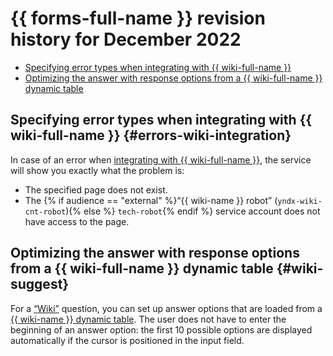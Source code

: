 # {{ forms-full-name }} revision history for December 2022

* [Specifying error types when integrating with {{ wiki-full-name }}](#errors-wiki-integration)
* [Optimizing the answer with response options from a {{ wiki-full-name }} dynamic table](#wiki-suggest)

## Specifying error types when integrating with {{ wiki-full-name }} {#errors-wiki-integration}

In case of an error when [integrating with {{ wiki-full-name }}](../send-wiki.md), the service will show you exactly what the problem is:
* The specified page does not exist.
* The {% if audience == "external" %}<q>{{ wiki-name }} robot</q> (`yndx-wiki-cnt-robot`){% else %} `tech-robot`{% endif %} service account does not have access to the page.

## Optimizing the answer with response options from a {{ wiki-full-name }} dynamic table {#wiki-suggest}

For a [<q>Wiki</q>](../blocks-ref/wiki.md) question, you can set up answer options that are loaded from a [{{ wiki-name }} dynamic table](../../wiki/create-grid.md). The user does not have to enter the beginning of an answer option: the first 10 possible options are displayed automatically if the cursor is positioned in the input field.

